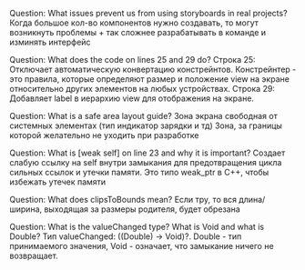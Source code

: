 Question: What issues prevent us from using storyboards in real projects? Когда большое кол-во компонентов нужно создавать, то могут возникнуть проблемы + так сложнее разрабатывать в команде и изминять интерфейс

Question: What does the code on lines 25 and 29 do? Строка 25: Отключает автоматическую конвертацию констрейнтов. Констрейнтер - это правила, которые определяют размер и положение view на экране относительно других элементов на любых устройствах. Строка 29: Добавляет label в иерархию view для отображения на экране.

Question: What is a safe area layout guide? Зона экрана свободная от системных элементах (тип индикатор зарядки и тд) Зона, за границы которой желательно не уходить при разработке

Question: What is [weak self] on line 23 and why it is important? Создает слабую ссылку на self внутри замыкания для предотвращения цикла сильных ссылок и утечки памяти. Это типо weak_ptr в C++, чтобы избежать утечек памяти

Question: What does clipsToBounds mean? Если тру, то вся длина/ширина, выходящая за размеры родителя, будет обрезана

Question: What is the valueChanged type? What is Void and what is Double? Тип valueChanged: ((Double) -> Void)?. Double - тип принимаемого значения, Void - означает, что замыкание ничего не возвращает.

